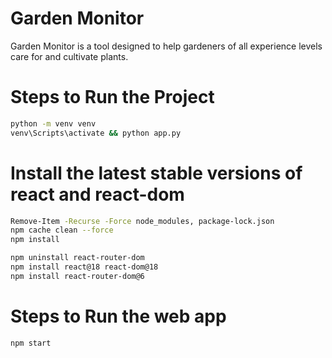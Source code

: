 # Garden Monitor

Garden Monitor is a tool designed to help gardeners of all experience levels care for and cultivate plants.

# Steps to Run the Project

```bash
python -m venv venv
venv\Scripts\activate && python app.py
```

# Install the latest stable versions of react and react-dom

```bash
Remove-Item -Recurse -Force node_modules, package-lock.json
npm cache clean --force
npm install

npm uninstall react-router-dom
npm install react@18 react-dom@18
npm install react-router-dom@6
```

# Steps to Run the web app

```bash
npm start
```
